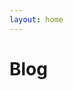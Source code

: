 ```yaml
---
layout: home
---
```


<script setup>
	import PostList from './.vitepress/theme/components/PostList.vue';
</script>

# Blog

<PostList />

